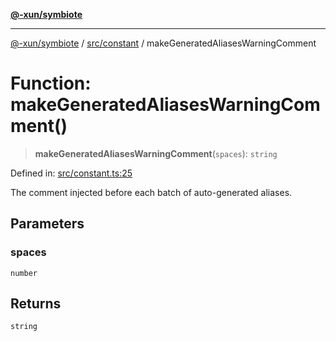 [**@-xun/symbiote**](../../../README.md)

***

[@-xun/symbiote](../../../README.md) / [src/constant](../README.md) / makeGeneratedAliasesWarningComment

# Function: makeGeneratedAliasesWarningComment()

> **makeGeneratedAliasesWarningComment**(`spaces`): `string`

Defined in: [src/constant.ts:25](https://github.com/Xunnamius/symbiote/blob/ea9edf73ee9a095bf3bea5793333d39906fa49d1/src/constant.ts#L25)

The comment injected before each batch of auto-generated aliases.

## Parameters

### spaces

`number`

## Returns

`string`
